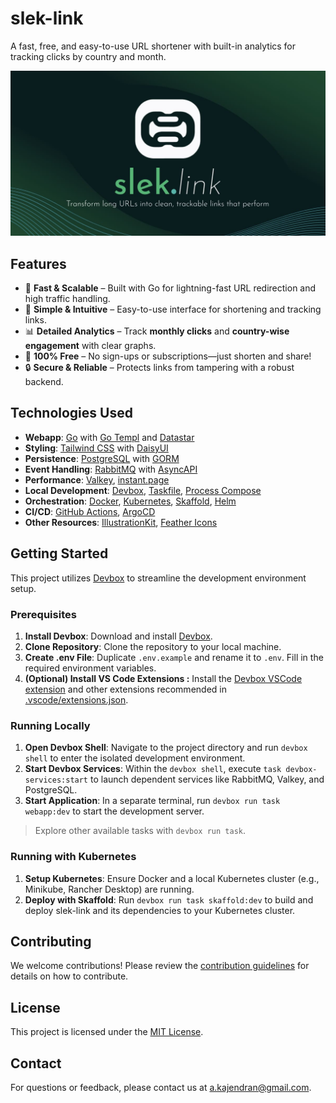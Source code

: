 # slek-link

A fast, free, and easy-to-use URL shortener with built-in analytics for tracking clicks by country and month.

<a href="https://slek.link">
    <img alt="preview-image" src="apps/webapp/static/public/images/banner.jpg" width="1024">
</a>

## Features

- 🚀 **Fast & Scalable** – Built with Go for lightning-fast URL redirection and high traffic handling.
- 🎨 **Simple & Intuitive** – Easy-to-use interface for shortening and tracking links.
- 📊 **Detailed Analytics** – Track **monthly clicks** and **country-wise engagement** with clear graphs.
- 💸 **100% Free** – No sign-ups or subscriptions—just shorten and share!
- 🔒 **Secure & Reliable** – Protects links from tampering with a robust backend.

## Technologies Used

- **Webapp**: [Go](https://go.dev/) with [Go Templ](https://templ.guide/) and [Datastar](https://data-star.dev/)
- **Styling**: [Tailwind CSS](https://tailwindcss.com/) with [DaisyUI](https://daisyui.com/)
- **Persistence**: [PostgreSQL](https://www.postgresql.org/) with [GORM](https://gorm.io/)
- **Event Handling**: [RabbitMQ](https://www.rabbitmq.com/) with [AsyncAPI](https://www.asyncapi.com/)
- **Performance**: [Valkey](https://valkey.io/), [instant.page](https://instant.page/)
- **Local Development**: [Devbox](https://www.jetpack.io/devbox/), [Taskfile](https://taskfile.dev/), [Process Compose](https://github.com/F1bonacc1/process-compose)
- **Orchestration**: [Docker](https://www.docker.com/), [Kubernetes](https://kubernetes.io/), [Skaffold](https://skaffold.dev/), [Helm](https://helm.sh/)
- **CI/CD**: [GitHub Actions](https://github.com/features/actions), [ArgoCD](https://argo-cd.readthedocs.io/en/stable/)
- **Other Resources**: [IllustrationKit](https://illustrationkit.com/illustrations/halo), [Feather Icons](https://feathericons.com/)

## Getting Started

This project utilizes [Devbox](https://www.jetpack.io/devbox/) to streamline the development environment setup.

### Prerequisites

1.  **Install Devbox**: Download and install [Devbox](https://www.jetpack.io/devbox/).
2.  **Clone Repository**: Clone the repository to your local machine.
3.  **Create .env File**: Duplicate `.env.example` and rename it to `.env`. Fill in the required environment variables.
4.  **(Optional) Install VS Code Extensions :** Install the [Devbox VSCode extension](https://marketplace.visualstudio.com/items?itemName=jetpack-io.devbox) and other extensions recommended in [.vscode/extensions.json](.vscode/extensions.json).

### Running Locally

1.  **Open Devbox Shell**: Navigate to the project directory and run `devbox shell` to enter the isolated development environment.
2.  **Start Devbox Services**: Within the `devbox shell`, execute `task devbox-services:start` to launch dependent services like RabbitMQ, Valkey, and PostgreSQL.
3.  **Start Application**: In a separate terminal, run `devbox run task webapp:dev` to start the development server.

> Explore other available tasks with `devbox run task`.

### Running with Kubernetes

1.  **Setup Kubernetes**: Ensure Docker and a local Kubernetes cluster (e.g., Minikube, Rancher Desktop) are running.
2.  **Deploy with Skaffold**: Run `devbox run task skaffold:dev` to build and deploy slek-link and its dependencies to your Kubernetes cluster.

## Contributing

We welcome contributions! Please review the [contribution guidelines](.github/CONTRIBUTING.md) for details on how to contribute.

## License

This project is licensed under the [MIT License](LICENSE).

## Contact

For questions or feedback, please contact us at [a.kajendran@gmail.com](mailto:a.kajendran@gmail.com).
